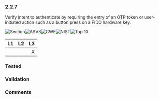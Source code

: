### 2.2.7 
Verify intent to authenticate by requiring the entry of an OTP token or user-initiated action such as a button press on a FIDO hardware key.

![Section](https://img.shields.io/badge/V2-green.svg)![ASVS](https://img.shields.io/badge/ASVS-2.2.7-blue.svg)![CWE](https://img.shields.io/badge/CWE-308-red.svg)![NIST](https://img.shields.io/badge/NIST-5.2.9-important.svg)![Top 10](https://img.shields.io/badge/--lightgray.svg)

| L1| L2| L3|
| --|:--:|-:|
|  |  | X |

### Tested

### Validation

### Comments

        
